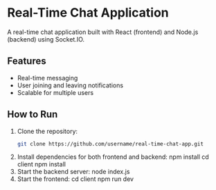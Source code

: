 # Real-Time Chat Application

A real-time chat application built with React (frontend) and Node.js (backend) using Socket.IO.

## Features
- Real-time messaging
- User joining and leaving notifications
- Scalable for multiple users

## How to Run
1. Clone the repository:
   ```bash
   git clone https://github.com/username/real-time-chat-app.git
2. Install dependencies for both frontend and backend:
   npm install
   cd client
   npm install
3. Start the backend server:
   node index.js
4. Start the frontend:
   cd client
   npm run dev
